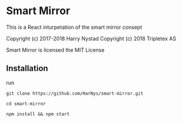 # Smart Mirror
This is a React inturpetation of the smart mirror consept

Copyright (c) 2017-2018 Harry Nystad
Copyright (c) 2018 Tripletex AS

Smart Mirror is licensed the MIT License

## Installation
run 
```
git clone https://github.com/HarNys/smart-mirror.git
```
```
cd smart-mirror
```
```
npm install && npm start
```
